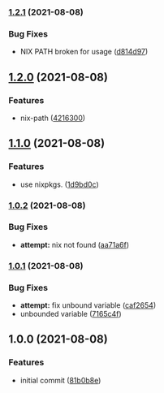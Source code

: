 ### [1.2.1](https://github.com/kirinnee/atomici-action/compare/v1.2.0...v1.2.1) (2021-08-08)

### Bug Fixes

- NIX PATH broken for usage ([d814d97](https://github.com/kirinnee/atomici-action/commit/d814d97b74d44e33364b06747db574a28f5d905f))

## [1.2.0](https://github.com/kirinnee/atomici-action/compare/v1.1.0...v1.2.0) (2021-08-08)

### Features

- nix-path ([4216300](https://github.com/kirinnee/atomici-action/commit/4216300fb097583d394de037597df5dbad7f31e0))

## [1.1.0](https://github.com/kirinnee/atomici-action/compare/v1.0.2...v1.1.0) (2021-08-08)

### Features

- use nixpkgs.<env> ([1d9bd0c](https://github.com/kirinnee/atomici-action/commit/1d9bd0cbcc3768d3395608345ffa8d72c1062a09))

### [1.0.2](https://github.com/kirinnee/atomici-action/compare/v1.0.1...v1.0.2) (2021-08-08)

### Bug Fixes

- **attempt:** nix not found ([aa71a6f](https://github.com/kirinnee/atomici-action/commit/aa71a6f4b3e600a91082c15de2d5aa1a91a658f6))

### [1.0.1](https://github.com/kirinnee/atomici-action/compare/v1.0.0...v1.0.1) (2021-08-08)

### Bug Fixes

- **attempt:** fix unbound variable ([caf2654](https://github.com/kirinnee/atomici-action/commit/caf265426710acc23505b970567d4bae050dc975))
- unbounded variable ([7165c4f](https://github.com/kirinnee/atomici-action/commit/7165c4f37369ebc12bb1bc69fef5851e58315ee2))

## 1.0.0 (2021-08-08)

### Features

- initial commit ([81b0b8e](https://github.com/kirinnee/atomici-action/commit/81b0b8ef28cf17f545b55d11825e10d576a123d7))
